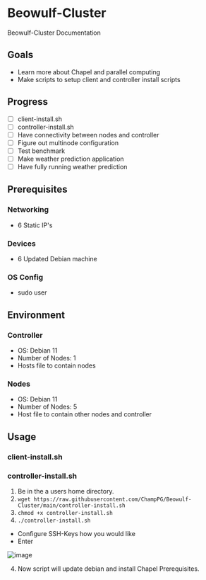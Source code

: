 # Beowulf-Cluster
Beowulf-Cluster Documentation

## Goals
* Learn more about Chapel and parallel computing 
* Make scripts to setup client and controller install scripts

## Progress
- [ ] client-install.sh
- [ ] controller-install.sh
- [ ] Have connectivity between nodes and controller
- [ ] Figure out multinode configuration
- [ ] Test benchmark
- [ ] Make weather prediction application
- [ ] Have fully running weather prediction

## Prerequisites

### Networking
* 6 Static IP's

### Devices
* 6 Updated Debian machine

### OS Config
* sudo user

## Environment

### Controller

* OS: Debian 11
* Number of Nodes: 1
* Hosts file to contain nodes

### Nodes

* OS: Debian 11
* Number of Nodes: 5
* Host file to contain other nodes and controller

## Usage

### client-install.sh

### controller-install.sh

1. Be in the a users home directory.
2. `wget https://raw.githubusercontent.com/ChampPG/Beowulf-Cluster/main/controller-install.sh`
3. `chmod +x controller-install.sh`
4. `./controller-install.sh`
  * Configure SSH-Keys how you would like
  * Enter

![image](https://user-images.githubusercontent.com/71086240/216885081-5d06b142-e1be-4c0c-9ff0-d5ee041f5b13.png)

4. Now script will update debian and install Chapel Prerequisites.
